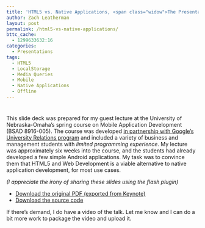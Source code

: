 ```yaml
---
title: 'HTML5 vs. Native Applications, <span class="widow">The Presentation</span>'
author: Zach Leatherman
layout: post
permalink: /html5-vs-native-applications/
bttc_cache:
  - 1299633632:16
categories:
  - Presentations
tags:
  - HTML5
  - LocalStorage
  - Media Queries
  - Mobile
  - Native Applications
  - Offline
---
```

# 

This slide deck was prepared for my guest lecture at the University of Nebraska-Omaha’s spring course on Mobile Application Development (BSAD 8916-005). The course was developed [in partnership with Google’s University Relations program][1] and included a variety of business and management students with *limited programming experience*. My lecture was approximately six weeks into the course, and the students had already developed a few simple Android applications. My task was to convince them that HTML5 and Web Development is a viable alternative to native application development, for most use cases.

 [1]: http://googleresearch.blogspot.com/2009/07/app-inventor-for-android.html

*(I appreciate the irony of sharing these slides using the flash plugin)*



*   [Download the original PDF (exported from Keynote)][2]
*   [Download the source code][3]

 [2]: http://www.slideshare.net/zachleat/html5-vs-native-applications/download
 [3]: http://www.zachleat.com/mobile/uno/Laundry-Timer/

If there’s demand, I do have a video of the talk. Let me know and I can do a bit more work to package the video and upload it.